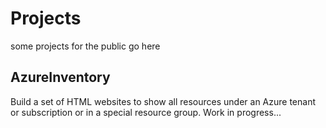 # Projects

some projects for the public go here

## AzureInventory

Build a set of HTML websites to show all resources under an Azure tenant or subscription or in a special resource group. Work in progress...